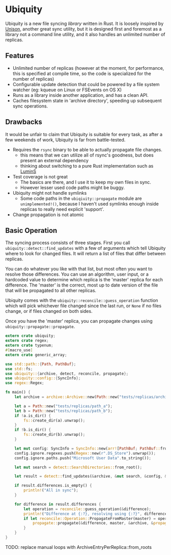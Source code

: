 # Ubiquity

Ubiquity is a new file syncing *library* written in Rust. It is loosely inspired by [Unison](https://www.cis.upenn.edu/~bcpierce/unison/), another great sync utility, but it is designed first and foremost as a library not a command line utility, and it also handles an unlimited number of replicas.

## Features

- Unlimited number of replicas (however at the moment, for performance, this is specified at compile time, so the code is specialized for the number of replicas)
- Configurable update detection that could be powered by a file system watcher (eg: kqueue on Linux or FSEvents on OS X)
- Runs as a library inside another application, and has a clean API.
- Caches filesystem state in 'archive directory', speeding up subsequent sync operations.

## Drawbacks

It would be unfair to claim that Ubiquity is suitable for every task, as after a few weekends of work, Ubiquity is far from battle-tested.

- Requires the `rsync` binary to be able to actually propagate file changes.
    + this means that we can utilize all of rsync's goodness, but does present an external dependency
    + thinking about switching to a pure Rust implementation such as [LuminS](https://github.com/wchang22/LuminS)
- Test coverage is not great
    + The basics are there, and I use it to keep my own files in sync.
    + However lesser used code paths might be buggy.
- Ubiquity might not handle symlinks
    + Some code paths in the `ubiqiuity::propagate` module are `unimplemented!()`, because I haven't used symlinks enough inside replicas to really need explicit 'support'.
- Change propagation is not atomic

## Basic Operation
The syncing process consists of three stages.
First you call `ubiquity::detect::find_updates` with a few of arguments
which tell Ubiquity where to look for changed files. It will return a list of files that differ between replicas.

You can do whatever you like with that list, but most often you want to resolve those differences.
You can use an algorithm, user input, or a hardcoded value to determine which replica is the 'master' replica for each difference.
The 'master' is the correct, most up to date version of the file that will be propagated to all other replicas.

Ubiquity comes with the `ubiquity::reconcile::guess_operation` function which will pick whichever file changed since the last run, or `None` if no files change, or if files changed on both sides.

Once you have the 'master' replica, you can propagate changes using `ubiquity::propagate::propagate`.

```rust
extern crate ubiquity;
extern crate regex;
extern crate typenum;
#[macro_use]
extern crate generic_array;

use std::path::{Path, PathBuf};
use std::fs;
use ubiquity::{archive, detect, reconcile, propagate};
use ubiquity::config::{SyncInfo};
use regex::Regex;

fn main() {
    let archive = archive::Archive::new(Path::new("tests/replicas/archives").to_path_buf()).unwrap();

    let a = Path::new("tests/replicas/path_a");
    let b = Path::new("tests/replicas/path_b");
    if !a.is_dir() {
        fs::create_dir(a).unwrap();
    }
    if !b.is_dir() {
        fs::create_dir(b).unwrap();
    }

    let mut config: SyncInfo = SyncInfo::new(arr![PathBuf; PathBuf::from("tests/replicas/path_a"), PathBuf::from("tests/replicas/path_b")]);
    config.ignore.regexes.push(Regex::new(r".DS_Store").unwrap());
    config.ignore.paths.push("Microsoft User Data".to_string());

    let mut search = detect::SearchDirectories::from_root();

    let result = detect::find_updates(&archive, &mut search, &config, &detect::EmptyProgressCallback).expect("Failed to find conflicts");

    if result.differences.is_empty() {
        println!("All in sync");
    }

    for difference in result.differences {
        let operation = reconcile::guess_operation(&difference);
        println!("Difference at {:?}, resolving using {:?}", difference.path, operation);
        if let reconcile::Operation::PropagateFromMaster(master) = operation {
            propagate::propagate(&difference, master, &archive, &propagate::DefaultPropagationOptions, &propagate::EmptyProgressCallback).unwrap();
        }
    }
}
```


TODO: replace manual loops with ArchiveEntryPerReplica::from_roots
